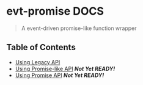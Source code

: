 # evt-promise DOCS

> A event-driven promise-like function wrapper

## Table of Contents

* [Using Legacy API](./legacy-api.md)
* [Using Promise-like API](./promise-like-api.md) ***Not Yet READY!***
* [Using Promise API](./promise-api.md) ***Not Yet READY!***